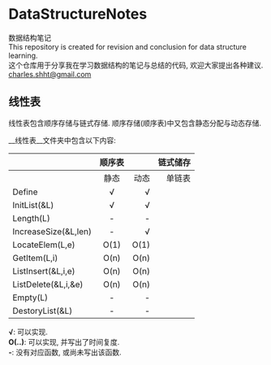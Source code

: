 # DataStructureNotes
数据结构笔记  
This repository is created for revision and conclusion for data structure learning.  
这个仓库用于分享我在学习数据结构的笔记与总结的代码, 欢迎大家提出各种建议.
charles.shht@gmail.com
## 线性表
线性表包含顺序存储与链式存储. 顺序存储(顺序表)中又包含静态分配与动态存储. 

__线性表__文件夹中包含以下内容:  


|                   |顺序表|  |链式储存|
|:-|:-:|-:|-:|
|                    |静态 |动态|单链表|
|Define              |√   |√   ||
|InitList(&L)        |√   |√   ||
|Length(L)           |-   |-   ||
|IncreaseSize(&L,len)|-   |√   ||
|LocateElem(L,e)     |O(1)|O(1)||
|GetItem(L,i)        |O(n)|O(n)||
|ListInsert(&L,i,e)  |O(n)|O(n)||
|ListDelete(&L,i,&e) |O(n)|O(n)||
|Empty(L)            |-   |-   ||
|DestoryList(&L)     |-   |-   ||

__√__: 可以实现.   
__O(..)__: 可以实现, 并写出了时间复度.  
__-__: 没有对应函数, 或尚未写出该函数.  

